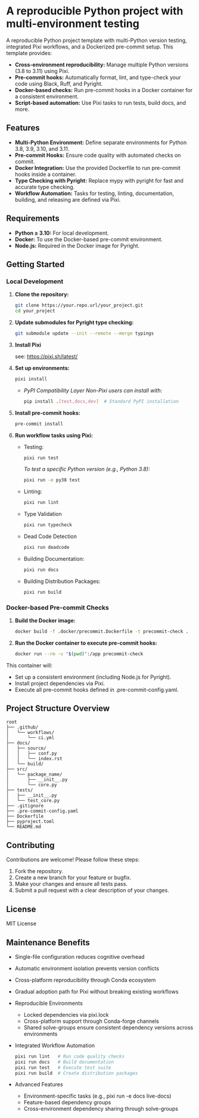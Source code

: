 # A reproducible Python project with multi-environment testing

A reproducible Python project template with multi-Python version testing, integrated Pixi workflows, and a Dockerized pre-commit setup. This template provides:

- **Cross-environment reproducibility:** Manage multiple Python versions (3.8 to 3.11) using Pixi.
- **Pre-commit hooks:** Automatically format, lint, and type-check your code using Black, Ruff, and Pyright.
- **Docker-based checks:** Run pre-commit hooks in a Docker container for a consistent environment.
- **Script-based automation:** Use Pixi tasks to run tests, build docs, and more.

## Features

- **Multi-Python Environment:** Define separate environments for Python 3.8, 3.9, 3.10, and 3.11.
- **Pre-commit Hooks:** Ensure code quality with automated checks on commit.
- **Docker Integration:** Use the provided Dockerfile to run pre-commit hooks inside a container.
- **Type Checking with Pyright:** Replace mypy with pyright for fast and accurate type checking.
- **Workflow Automation:** Tasks for testing, linting, documentation, building, and releasing are defined via Pixi.

## Requirements

- **Python ≥ 3.10:** For local development.
- **Docker:** To use the Docker-based pre-commit environment.
- **Node.js:** Required in the Docker image for Pyright.

## Getting Started

### Local Development

1. **Clone the repository:**

   ```bash
   git clone https://your.repo.url/your_project.git
   cd your_project
   ```

2. **Update submodules for Pyright type checking:**

    ```bash
    git submodule update --init --remote --merge typings
    ```

3. **Install Pixi**

    see: <https://pixi.sh/latest/>

4. **Set up environments:**

    ```bash
    pixi install
    ```

    - *PyPI Compatibility Layer Non-Pixi users can install with:*

        ```bash
        pip install .[test,docs,dev]  # Standard PyPI installation
        ```

5. **Install pre-commit hooks:**

    ```bash
    pre-commit install
    ```

6. **Run workflow tasks using Pixi:**
    - Testing:

        ```bash
        pixi run test
        ```

        *To test a specific Python version (e.g., Python 3.8):*

        ```bash
        pixi run -e py38 test
        ```

    - Linting:

        ```bash
        pixi run lint
        ```

    - Type Validation

        ```bash
        pixi run typecheck
        ```

    - Dead Code Detection

        ```bash
        pixi run deadcode
        ```

    - Building Documentation:

        ```bash
        pixi run docs
        ```

    - Building Distribution Packages:

        ```bash
        pixi run build
        ```

### Docker-based Pre-commit Checks

1. **Build the Docker image:**

    ```bash
    docker build -f .docker/precommit.Dockerfile -t precommit-check .
    ```

2. **Run the Docker container to execute pre-commit hooks:**

    ```bash
    docker run --rm -v "$(pwd)":/app precommit-check
    ```

This container will:

- Set up a consistent environment (including Node.js for Pyright).
- Install project dependencies via Pixi.
- Execute all pre-commit hooks defined in .pre-commit-config.yaml.

## Project Structure Overview

```plaintext
root
├── .github/
│   └── workflows/
│       └── ci.yml
├── docs/
│   ├── source/
│   │   ├── conf.py
│   │   └── index.rst
│   └── build/
├── src/
│   └── package_name/
│       ├── __init__.py
│       └── core.py
├── tests/
│   ├── __init__.py
│   └── test_core.py
├── .gitignore
├── .pre-commit-config.yaml
├── Dockerfile
├── pyproject.toml
└── README.md
```

## Contributing

Contributions are welcome! Please follow these steps:

1. Fork the repository.
2. Create a new branch for your feature or bugfix.
3. Make your changes and ensure all tests pass.
4. Submit a pull request with a clear description of your changes.

## License

MIT License

## Maintenance Benefits

- Single-file configuration reduces cognitive overhead
- Automatic environment isolation prevents version conflicts
- Cross-platform reproducibility through Conda ecosystem
- Gradual adoption path for Pixi without breaking existing workflows
- Reproducible Environments
  - Locked dependencies via pixi.lock
  - Cross-platform support through Conda-forge channels
  - Shared solve-groups ensure consistent dependency versions across environments
- Integrated Workflow Automation

    ```bash
    pixi run lint   # Run code quality checks
    pixi run docs   # Build documentation
    pixi run test   # Execute test suite
    pixi run build  # Create distribution packages
    ```

- Advanced Features
  - Environment-specific tasks (e.g., pixi run -e docs live-docs)
  - Feature-based dependency groups
  - Cross-environment dependency sharing through solve-groups
